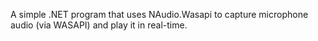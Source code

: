 A simple .NET program that uses NAudio.Wasapi to capture microphone audio (via WASAPI) and play it in real-time.

